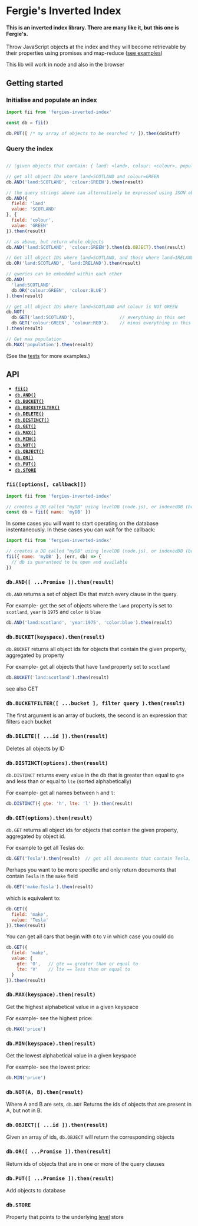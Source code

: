 # Fergie's Inverted Index
#### This is an inverted index library. There are many like it, but this one is Fergie's.

Throw JavaScript objects at the index and they will become retrievable by their properties using promises and map-reduce ([see examples](https://github.com/fergiemcdowall/fergies-inverted-index/tree/master/test/src))

This lib will work in node and also in the browser

## Getting started

### Initialise and populate an index

```javascript
import fii from 'fergies-inverted-index'

const db = fii()

db.PUT([ /* my array of objects to be searched */ ]).then(doStuff)

```

### Query the index

```javascript

// (given objects that contain: { land: <land>, colour: <colour>, population: <number> ... })

// get all object IDs where land=SCOTLAND and colour=GREEN
db.AND('land:SCOTLAND', 'colour:GREEN').then(result)

// the query strings above can alternatively be expressed using JSON objects
db.AND({
  field: 'land'
  value: 'SCOTLAND'
}, {
  field: 'colour',
  value: 'GREEN'
}).then(result)

// as above, but return whole objects
db.AND('land:SCOTLAND', 'colour:GREEN').then(db.OBJECT).then(result)

// Get all object IDs where land=SCOTLAND, and those where land=IRELAND
db.OR('land:SCOTLAND', 'land:IRELAND').then(result)

// queries can be embedded within each other
db.AND(
  'land:SCOTLAND',
  db.OR('colour:GREEN', 'colour:BLUE')
).then(result)

// get all object IDs where land=SCOTLAND and colour is NOT GREEN
db.NOT(
  db.GET('land:SCOTLAND'),                 // everything in this set
  db.GET('colour:GREEN', 'colour:RED').    // minus everything in this set
).then(result)

// Get max population
db.MAX('population').then(result)

```

(See the [tests](https://github.com/fergiemcdowall/fergies-inverted-index/tree/master/test) for more examples.)


## API

- <a href="#open"><code><b>fii()</b></code></a>
- <a href="#AND"><code>db.<b>AND()</b></code></a>
- <a href="#BUCKET"><code>db.<b>BUCKET()</b></code></a>
- <a href="#BUCKETFILTER"><code>db.<b>BUCKETFILTER()</b></code></a>
- <a href="#DELETE"><code>db.<b>DELETE()</b></code></a>
- <a href="#DISTINCT"><code>db.<b>DISTINCT()</b></code></a>
- <a href="#GET"><code>db.<b>GET()</b></code></a>
- <a href="#MAX"><code>db.<b>MAX()</b></code></a>
- <a href="#MIN"><code>db.<b>MIN()</b></code></a>
- <a href="#NOT"><code>db.<b>NOT()</b></code></a>
- <a href="#OBJECT"><code>db.<b>OBJECT()</b></code></a>
- <a href="#OR"><code>db.<b>OR()</b></code></a>
- <a href="#PUT"><code>db.<b>PUT()</b></code></a>
- <a href="#STORE"><code>db.<b>STORE</b></code></a>


<a name="fii"></a>

### `fii([options[, callback]])`

```javascript
import fii from 'fergies-inverted-index'

// creates a DB called "myDB" using levelDB (node.js), or indexedDB (browser)
const db = fii({ name: 'myDB' })
```

In some cases you will want to start operating on the database
instentaneously. In these cases you can wait for the callback:

```javascript
import fii from 'fergies-inverted-index'

// creates a DB called "myDB" using levelDB (node.js), or indexedDB (browser)
fii({ name: 'myDB' }, (err, db) => {
  // db is guaranteed to be open and available
})
```

<a name="AND"></a>

### `db.AND([ ...Promise ]).then(result)`

`db.AND` returns a set of object IDs that match every clause in the query.

For example- get the set of objects where the `land` property is set
to `scotland`, `year` is `1975` and `color` is `blue`
```javascript
db.AND('land:scotland', 'year:1975', 'color:blue').then(result)
```


<a name="BUCKET"></a>

### `db.BUCKET(keyspace).then(result)`

`db.BUCKET` returns all object ids for objects that contain the given
property, aggregated by property

For example- get all objects that have `land` property set to `scotland`

```javascript
db.BUCKET('land:scotland').then(result)
```
see also GET


<a name="BUCKETFILTER"></a>

### `db.BUCKETFILTER([ ...bucket ], filter query ).then(result)`

The first argument is an array of buckets, the second is an expression
that filters each bucket



<a name="DELETE"></a>

### `db.DELETE([ ...id ]).then(result)`

Deletes all objects by ID


<a name="DISTINCT"></a>

### `db.DISTINCT(options).then(result)`

`db.DISTINCT` returns every value in the db that is greater than equal
to `gte` and less than or equal to `lte` (sorted alphabetically)

For example- get all names between `h` and `l`:

```javascript
db.DISTINCT({ gte: 'h', lte: 'l' }).then(result)
```

<a name="GET"></a>

### `db.GET(options).then(result)`

`db.GET` returns all object ids for objects that contain the given
property, aggregated by object id.

For example to get all Teslas do:

```javascript
db.GET('Tesla').then(result)  // get all documents that contain Tesla, somewhere in their structure
```

Perhaps you want to be more specific and only return documents that contain `Tesla` in the `make` field

```javascript
db.GET('make:Tesla').then(result)
```

which is equivalent to:

```javascript
db.GET({
  field: 'make',
  value: 'Tesla'
}).then(result)
```

You can get all cars that begin with `O` to `V` in which case you could do

```javascript
db.GET({
  field: 'make',
  value: {
    gte: 'O',   // gte == greater than or equal to
    lte: 'V'    // lte == less than or equal to
  }
}).then(result)
```

<a name="MAX"></a>

### `db.MAX(keyspace).then(result)`

Get the highest alphabetical value in a given keyspace

For example- see the highest price:

```javascript
db.MAX('price')
```


<a name="MIN"></a>

### `db.MIN(keyspace).then(result)`

Get the lowest alphabetical value in a given keyspace

For example- see the lowest price:

```javascript
db.MIN('price')
```


<a name="NOT"></a>

### `db.NOT(A, B).then(result)`

Where A and B are sets, `db.NOT` Returns the ids of objects that are
present in A, but not in B.


<a name="OBJECT"></a>

### `db.OBJECT([ ...id ]).then(result)`

Given an array of ids, `db.OBJECT` will return the corresponding
objects


<a name="OR"></a>

### `db.OR([ ...Promise ]).then(result)`

Return ids of objects that are in one or more of the query clauses


<a name="PUT"></a>

### `db.PUT([ ...Promise ]).then(result)`

Add objects to database


<a name="STORE"></a>

### `db.STORE`

Property that points to the underlying [level](https://github.com/Level/level) store
